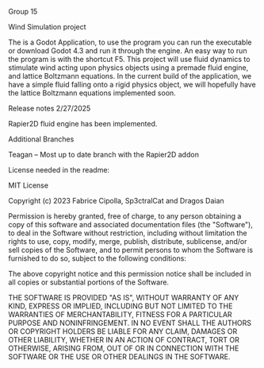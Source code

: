 Group 15 

Wind Simulation project 

 

The is a Godot Application, to use the program you can run the executable or download Godot 4.3 and run it through the engine. An easy way to run the program is with the shortcut F5. This project will use fluid dynamics to stimulate wind acting upon physics objects using a premade fluid engine, and lattice Boltzmann equations. In the current build of the application, we have a simple fluid falling onto a rigid physics object, we will hopefully have the lattice Boltzmann equations implemented soon. 

 

 

 

Release notes 2/27/2025 

Rapier2D fluid engine has been implemented. 

 

Additional Branches 

Teagan – Most up to date branch with the Rapier2D addon 

 

 

License needed in the readme: 

MIT License 
 
Copyright (c) 2023 Fabrice Cipolla, Sp3ctralCat and Dragos Daian 
 
Permission is hereby granted, free of charge, to any person obtaining a copy 
of this software and associated documentation files (the "Software"), to deal 
in the Software without restriction, including without limitation the rights 
to use, copy, modify, merge, publish, distribute, sublicense, and/or sell 
copies of the Software, and to permit persons to whom the Software is 
furnished to do so, subject to the following conditions: 
 
The above copyright notice and this permission notice shall be included in all 
copies or substantial portions of the Software. 
 
THE SOFTWARE IS PROVIDED "AS IS", WITHOUT WARRANTY OF ANY KIND, EXPRESS OR 
IMPLIED, INCLUDING BUT NOT LIMITED TO THE WARRANTIES OF MERCHANTABILITY, 
FITNESS FOR A PARTICULAR PURPOSE AND NONINFRINGEMENT. IN NO EVENT SHALL THE 
AUTHORS OR COPYRIGHT HOLDERS BE LIABLE FOR ANY CLAIM, DAMAGES OR OTHER 
LIABILITY, WHETHER IN AN ACTION OF CONTRACT, TORT OR OTHERWISE, ARISING FROM, 
OUT OF OR IN CONNECTION WITH THE SOFTWARE OR THE USE OR OTHER DEALINGS IN THE 
SOFTWARE. 
